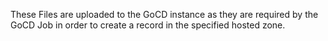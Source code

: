 These Files are uploaded to the GoCD instance as they are required by the GoCD Job in order to create a record in the specified hosted zone.